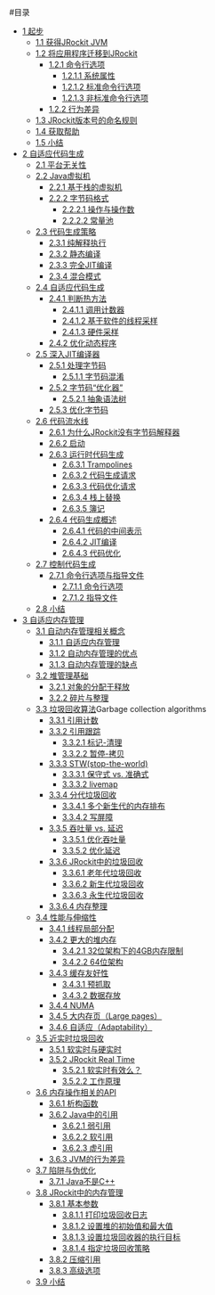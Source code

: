 #目录

* [1 起步][1]
    * [1.1 获得JRockit JVM][2]
    * [1.2 将应用程序迁移到JRockit][3]
        * [1.2.1 命令行选项][4]
            * [1.2.1.1 系统属性][5]
            * [1.2.1.2 标准命令行选项][6]
            * [1.2.1.3 非标准命令行选项][7]
        * [1.2.2 行为差异][8]
    * [1.3 JRockit版本号的命名规则][9]
    * [1.4 获取帮助][10]
    * [1.5 小结][11]
* [2 自适应代码生成][12]
    * [2.1 平台无关性][13]
    * [2.2 Java虚拟机][14]
        * [2.2.1 基于栈的虚拟机][15]
        * [2.2.2 字节码格式][16]
            * [2.2.2.1 操作与操作数][17]
            * [2.2.2.2 常量池][18]
    * [2.3 代码生成策略][19]
        * [2.3.1 纯解释执行][20]
        * [2.3.2 静态编译][21]
        * [2.3.3 完全JIT编译][22]
        * [2.3.4 混合模式][23]
    * [2.4 自适应代码生成][24]
        * [2.4.1 判断热方法][25]
            * [2.4.1.1 调用计数器][26]
            * [2.4.1.2 基于软件的线程采样][27]
            * [2.4.1.3 硬件采样][28]
        * [2.4.2 优化动态程序][29]
    * [2.5 深入JIT编译器][30]
        * [2.5.1 处理字节码][31]
            * [2.5.1.1 字节码混淆][32]
        * [2.5.2 字节码“优化器”][33]
            * [2.5.2.1 抽象语法树][34]
        * [2.5.3 优化字节码][35]
    * [2.6 代码流水线][36]
        * [2.6.1 为什么JRockit没有字节码解释器][37]
        * [2.6.2 启动][38]
        * [2.6.3 运行时代码生成][39]
            * [2.6.3.1 Trampolines][40]
            * [2.6.3.2 代码生成请求][41]
            * [2.6.3.3 代码优化请求][42]
            * [2.6.3.4 栈上替换][43]
            * [2.6.3.5 簿记][44]
        * [2.6.4 代码生成概述][45]
            * [2.6.4.1 代码的中间表示][46]
            * [2.6.4.2 JIT编译][47]
            * [2.6.4.3 代码优化][48]
    * [2.7 控制代码生成][49]
        * [2.7.1 命令行选项与指导文件][50]
            * [2.7.1.1 命令行选项][51]
            * [2.7.1.2 指导文件][52]
    * [2.8 小结][53]
* [3 自适应内存管理][54]
    * [3.1 自动内存管理相关概念][55]
        * [3.1.1 自适应内存管理][56]
        * [3.1.2 自动内存管理的优点][57]
        * [3.1.3 自动内存管理的缺点][58]
    * [3.2 堆管理基础][59]
        * [3.2.1 对象的分配于释放][60]
        * [3.2.2 碎片与整理][61]
    * [3.3 垃圾回收算法][62]Garbage collection algorithms
        * [3.3.1 引用计数][63]
        * [3.3.2 引用跟踪][64]
            * [3.3.2.1 标记-清理][65]
            * [3.3.2.2 暂停-拷贝][66]
        * [3.3.3 STW(stop-the-world)][67]
            * [3.3.3.1 保守式 vs. 准确式][68]
            * [3.3.3.2 livemap][69]
        * [3.3.4 分代垃圾回收][70]
            * [3.3.4.1 多个新生代的内存排布][71]
            * [3.3.4.2 写屏障][72]
        * [3.3.5 吞吐量 vs. 延迟][73]
            * [3.3.5.1 优化吞吐量][74]
            * [3.3.5.2 优化延迟][75]
        * [3.3.6 JRockit中的垃圾回收][76]
            * [3.3.6.1 老年代垃圾回收][77]
            * [3.3.6.2 新生代垃圾回收][78]
            * [3.3.6.3 永生代垃圾回收][79]
        * [3.3.6.4 内存整理][80]
    * [3.4 性能与伸缩性][81]
        * [3.4.1 线程局部分配][82]
        * [3.4.2 更大的堆内存][83]
            * [3.4.2.1 32位架构下的4GB内存限制][84]
            * [3.4.2.2 64位架构][85]
        * [3.4.3 缓存友好性][86]
            * [3.4.3.1 预抓取][87]
            * [3.4.3.2 数据存放][88]
        * [3.4.4 NUMA][89]
        * [3.4.5 大内存页（Large pages）][90]
        * [3.4.6 自适应（Adaptability）][91]
    * [3.5 近实时垃圾回收][92]
        * [3.5.1 软实时与硬实时][93]
        * [3.5.2 JRockit Real Time][94]
            * [3.5.2.1 软实时有效么？][95]
            * [3.5.2.2 工作原理][96]
    * [3.6 内存操作相关的API][97]
        * [3.6.1 析构函数][98]
        * [3.6.2 Java中的引用][99]
            * [3.6.2.1 弱引用][100]
            * [3.6.2.2 软引用][101]
            * [3.6.2.3 虚引用][102]
        * [3.6.3 JVM的行为差异][103]
    * [3.7 陷阱与伪优化][104]
        * [3.7.1 Java不是C++][105]
    * [3.8 JRockit中的内存管理][106]
        * [3.8.1 基本参数][107]
           * [3.8.1.1 打印垃圾回收日志][108]
           * [3.8.1.2 设置堆的初始值和最大值][109]
           * [3.8.1.3 设置垃圾回收器的执行目标][110]
           * [3.8.1.4 指定垃圾回收策略][111]
        * [3.8.2 压缩引用][112]
        * [3.8.3 高级选项][113]
    * [3.9 小结][114]





[1]:    ./chap1/1.md                      "1 起步"
[2]:    ./chap1/1.1.md                    "1.1 获得JRockit JVM"
[3]:    ./chap1/1.2.md                    "1.2 将应用程序迁移到JRockit"
[4]:    ./chap1/1.2.md#1.2.1              "1.2.1 命令行选项"
[5]:    ./chap1/1.2.md#1.2.1.1            "1.2.1.1 系统属性"
[6]:    ./chap1/1.2.md#1.2.1.2            "1.2.1.2 标准命令行选项"
[7]:    ./chap1/1.2.md#1.2.1.3            "1.2.1.3 非标准命令行选项"
[8]:    ./chap1/1.2.md#1.2.2              "1.2.2 行为差异"
[9]:    ./chap1/1.3.md                    "1.3 JRockit版本号的命名规则"
[10]:   ./chap1/1.4.md                    "1.4 获取帮助"
[11]:   ./chap1/1.5.md                    "1.5 小结"
[12]:   ./chap2/2.md                      "2 自适应代码生成"
[13]:   ./chap2/2.1.md                    "2.1 平台独立性"
[14]:   ./chap2/2.2.md                    "2.2 Java虚拟机"
[15]:   ./chap2/2.2.md#2.2.1              "2.2.1 基于栈的虚拟机"
[16]:   ./chap2/2.2.md#2.2.2              "2.2.2 字节码格式"
[17]:   ./chap2/2.2.md#2.2.2.1            "2.2.2.1 操作与操作数"
[18]:   ./chap2/2.2.md#2.2.2.2            "2.2.2.2 常量池"
[19]:   ./chap2/2.3.md                    "2.3 代码生成策略"
[20]:   ./chap2/2.3.md#2.3.1              "2.3.1 纯解释执行"
[21]:   ./chap2/2.3.md#2.3.2              "2.3.2 静态编译"
[22]:   ./chap2/2.3.md#2.3.3              "2.3.3 完全静态编译"
[23]:   ./chap2/2.3.md#2.3.4              "2.3.4 混合模式"
[24]:   ./chap2/2.4.md                    "2.4 自适应代码生成"
[25]:   ./chap2/2.4.md#2.4.1              "2.4.1 判断热方法"
[26]:   ./chap2/2.4.md#2.4.1.1            "2.4.1.1 调用计数器"
[27]:   ./chap2/2.4.md#2.4.1.2            "2.4.1.2 基于软件的线程采样"
[28]:   ./chap2/2.4.md#2.4.1.3            "2.4.1.3 硬件采样"
[29]:   ./chap2/2.4.md#2.4.2              "2.4.2 优化动态程序"
[30]:   ./chap2/2.5.md                    "2.5 深入JIT编译器"
[31]:   ./chap2/2.5.md#2.5.1              "2.5.1 处理字节码"
[32]:   ./chap2/2.5.md#2.5.1.1            "2.5.1.1 字节码混淆"
[33]:   ./chap2/2.5.md#2.5.2              "2.5.2 字节码“优化器”"
[34]:   ./chap2/2.5.md#2.5.2.1            "2.5.2.1 抽象语法树"
[35]:   ./chap2/2.5.md#2.5.3              "2.5.3 优化字节码"
[36]:   ./chap2/2.6.md                    "2.6 代码流水线"
[37]:   ./chap2/2.6.md#2.6.1              "2.6.1 为什么JRockit没有字节码解释器"
[38]:   ./chap2/2.6.md#2.6.2              "2.6.2 启动"
[39]:   ./chap2/2.6.md#2.6.3              "2.6.3 运行时代码生成"
[40]:   ./chap2/2.6.md#2.6.3.1            "2.6.3.1 Trampolines"
[41]:   ./chap2/2.6.md#2.6.3.2            "2.6.3.2 代码生成请求"
[42]:   ./chap2/2.6.md#2.6.3.3            "2.6.3.3 代码优化请求"
[43]:   ./chap2/2.6.md#2.6.3.4            "2.6.3.4 栈上替换"
[44]:   ./chap2/2.6.md#2.6.3.5            "2.6.3.5 簿记"
[45]:   ./chap2/2.6.md#2.6.4              "2.6.4 代码生成概述"
[46]:   ./chap2/2.6.md#2.6.4.1            "2.6.4.1 代码的中间表示"
[47]:   ./chap2/2.6.md#2.6.4.2            "2.6.4.2 JIT编译"
[48]:   ./chap2/2.6.md#2.6.4.3            "2.6.4.3 代码优化"
[49]:   ./chap2/2.7.md                    "2.7 控制代码生成"
[50]:   ./chap2/2.7.md#2.7.1              "2.7.1 命令行选项与指导文件"
[51]:   ./chap2/2.7.md#2.7.1.1            "2.7.1.1 命令行选项"
[52]:   ./chap2/2.7.md#2.7.1.2            "2.7.1.2 指导文件"
[53]:   ./chap2/2.8.md                    "2.8 小结"
[54]:   ./chap3/3.md                      "3 自适应内存管理"
[55]:   ./chap3/3.1.md                    "3.1 自动内存管理相关概念"
[56]:   ./chap3/3.1.md#3.1.1              "3.1.1 自适应内存管理"
[57]:   ./chap3/3.1.md#3.1.2              "3.1.2 自适应内存管理的优点"
[58]:   ./chap3/3.1.md#3.1.3              "3.1.3 自适应内存管理的缺点"
[59]:   ./chap3/3.2.md                    "3.2 堆管理基础"
[60]:   ./chap3/3.2.md#3.2.1              "3.2.1 对象的分配于释放"
[61]:   ./chap3/3.2.md#3.2.2              "3.2.2 碎片与整理"
[62]:   ./chap3/3.3.md                    "3.3 垃圾回收算法"
[63]:   ./chap3/3.3.md#3.3.1              "3.3.1 引用计数"
[64]:   ./chap3/3.3.md#3.3.2              "3.3.2 引用跟踪"
[65]:   ./chap3/3.3.md#3.3.2.1            "3.3.2.1 标记-清理"
[66]:   ./chap3/3.3.md#3.3.2.2            "3.3.2.2 暂停-拷贝"
[67]:   ./chap3/3.3.md#3.3.3              "3.3.3 STW(stop-the-world)"
[68]:   ./chap3/3.3.md#3.3.3.1            "3.3.3.1 保守式 vs. 准确式"
[69]:   ./chap3/3.3.md#3.3.3.2            "3.3.3.2 livemap"
[70]:   ./chap3/3.3.md#3.3.4              "3.3.4 分代垃圾回收"
[71]:   ./chap3/3.3.md#3.3.4.1            "3.3.4.1 多个新生代的内存排布"
[72]:   ./chap3/3.3.md#3.3.4.2            "3.3.4.2 写屏障"
[73]:   ./chap3/3.3.md#3.3.5              "3.3.5 吞吐量 vs. 延迟"
[74]:   ./chap3/3.3.md#3.3.5.1            "3.3.5.1 优化吞吐量"
[75]:   ./chap3/3.3.md#3.3.5.2            "3.3.5.2 优化延迟"
[76]:   ./chap3/3.3.md#3.3.6              "3.3.6 JRockit中的垃圾回收"
[77]:   ./chap3/3.3.md#3.3.6.1            "3.3.6.1 老年代垃圾回收"
[78]:   ./chap3/3.3.md#3.3.6.2            "3.3.6.2 新生代垃圾回收"
[79]:   ./chap3/3.3.md#3.3.6.3            "3.3.6.3 永生代垃圾回收"
[80]:   ./chap3/3.3.md#3.3.6.4            "3.3.6.4 内存整理"
[81]:   ./chap3/3.4.md                    "3.4 性能与伸缩性"
[82]:   ./chap3/3.4.md#3.4.1              "3.4.1 线程局部分配"
[83]:   ./chap3/3.4.md#3.4.2              "3.4.2 更大的堆内存"
[84]:   ./chap3/3.4.md#3.4.2.1            "3.4.2.1 32位架构下的4GB内存限制"
[85]:   ./chap3/3.4.md#3.4.2.2            "3.4.2.2 64位架构"
[86]:   ./chap3/3.4.md#3.4.3              "3.4.3 缓存友好性"
[87]:   ./chap3/3.4.md#3.4.3.1            "3.4.3.1 预抓取"
[88]:   ./chap3/3.4.md#3.4.3.2            "3.4.3.2 数据存放"
[89]:   ./chap3/3.4.md#3.4.4              "3.4.4 NUMA"
[90]:   ./chap3/3.4.md#3.4.5              "3.4.5 大内存页（Large pages）"
[91]:   ./chap3/3.4.md#3.4.6              "3.4.6 自适应（Adaptability）"
[92]:   ./chap3/3.5.md                    "3.5 近实时垃圾回收"
[93]:   ./chap3/3.5.md#3.5.1              "3.5.1 软实时与硬实时"
[94]:   ./chap3/3.5.md#3.5.2              "3.5.2 JRockit Real Time"
[95]:   ./chap3/3.5.md#3.5.2.1            "3.5.2.1 软实时有效么？"
[96]:   ./chap3/3.5.md#3.5.2.2            "3.5.2.2 工作原理"
[97]:   ./chap3/3.6.md                    "3.6 内存操作相关的API"
[98]:   ./chap3/3.6.md#3.6.1              "3.6.1 析构函数"
[99]:   ./chap3/3.6.md#3.6.2              "3.6.2 Java中的引用"
[100]:  ./chap3/3.6.md#3.6.2.1            "3.6.2.1 弱引用"
[101]:  ./chap3/3.6.md#3.6.2.2            "3.6.2.2 软引用"
[102]:  ./chap3/3.6.md#3.6.2.3            "3.6.2.3 虚引用"
[103]:  ./chap3/3.6.md#3.6.3              "3.6.3 JVM的行为差异"
[104]:  ./chap3/3.7.md                    "3.7 陷阱与伪优化"
[105]:  ./chap3/3.7.md#3.7.1              "3.7.1 Java不是C++"
[106]:  ./chap3/3.8.md                    "3.8 JRockit中的内存管理"
[107]:  ./chap3/3.8.md#3.8.1              "3.8.1 基本参数"
[108]:  ./chap3/3.8.md#3.8.1.1            "3.8.1.1 打印垃圾回收日志"
[109]:  ./chap3/3.8.md#3.8.1.2            "3.8.1.2 设置堆的初始值和最大值"
[110]:  ./chap3/3.8.md#3.8.1.3            "3.8.1.3 设置垃圾回收器的执行目标"
[111]:  ./chap3/3.8.md#3.8.1.4            "3.8.1.4 指定垃圾回收策略"
[112]:  ./chap3/3.8.md#3.8.2              "3.8.2 压缩引用"
[113]:  ./chap3/3.8.md#3.8.3              "3.8.3 高级选项"
[114]:  ./chap3/3.9.md                    "3.9 小结"